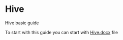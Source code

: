# Hive

Hive basic guide 
 
To start with this guide you can start with [Hive.docx](https://github.com/priyansh19/hive_guide/blob/master/hive.docx) file 

